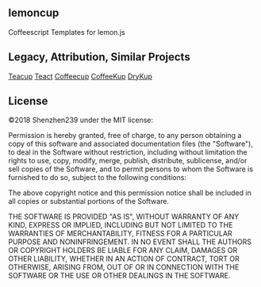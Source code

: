 ## lemoncup

Coffeescript Templates for lemon.js

## Legacy, Attribution, Similar Projects
[Teacup](https://github.com/goodeggs/teacup)
[Teact](https://github.com/hurrymaplelad/teact)
[Coffeecup](http://github.com/gradus/coffeecup)
[CoffeeKup](http://github.com/mauricemach/coffeekup)
[DryKup](http://github.com/mark-hahn/drykup)


## License

©2018 Shenzhen239 under the MIT license:

Permission is hereby granted, free of charge, to any person obtaining a copy of
this software and associated documentation files (the "Software"), to deal in
the Software without restriction, including without limitation the rights to
use, copy, modify, merge, publish, distribute, sublicense, and/or sell copies
of the Software, and to permit persons to whom the Software is furnished to do
so, subject to the following conditions:

The above copyright notice and this permission notice shall be included in all
copies or substantial portions of the Software.

THE SOFTWARE IS PROVIDED "AS IS", WITHOUT WARRANTY OF ANY KIND, EXPRESS OR
IMPLIED, INCLUDING BUT NOT LIMITED TO THE WARRANTIES OF MERCHANTABILITY,
FITNESS FOR A PARTICULAR PURPOSE AND NONINFRINGEMENT. IN NO EVENT SHALL THE
AUTHORS OR COPYRIGHT HOLDERS BE LIABLE FOR ANY CLAIM, DAMAGES OR OTHER
LIABILITY, WHETHER IN AN ACTION OF CONTRACT, TORT OR OTHERWISE, ARISING FROM,
OUT OF OR IN CONNECTION WITH THE SOFTWARE OR THE USE OR OTHER DEALINGS IN THE
SOFTWARE.
